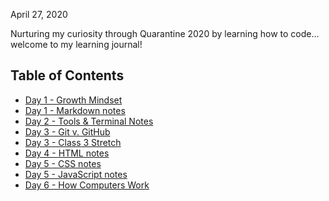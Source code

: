 April 27, 2020

Nurturing my curiosity through Quarantine 2020 by learning how to code... welcome to my learning journal!

## Table of Contents
- [Day 1 - Growth Mindset](growth-mindset.md)
- [Day 1 - Markdown notes](markdown-notes.md)
- [Day 2 - Tools & Terminal Notes](tools-terminal.md)
- [Day 3 - Git v. GitHub](git-github.md)
- [Day 3 - Class 3 Stretch](lab03-stretch.md)
- [Day 4 - HTML notes](html-notes.md)
- [Day 5 - CSS notes](css-notes.md)
- [Day 5 - JavaScript notes](javascript-notes.md)
- [Day 6 - How Computers Work](computer-videos.md)